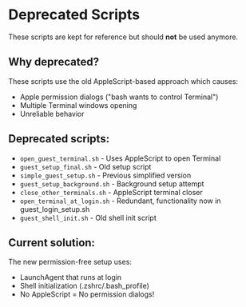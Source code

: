 # Deprecated Scripts

These scripts are kept for reference but should **not** be used anymore.

## Why deprecated?

These scripts use the old AppleScript-based approach which causes:
- Apple permission dialogs ("bash wants to control Terminal")
- Multiple Terminal windows opening
- Unreliable behavior

## Deprecated scripts:

- `open_guest_terminal.sh` - Uses AppleScript to open Terminal
- `guest_setup_final.sh` - Old setup script
- `simple_guest_setup.sh` - Previous simplified version
- `guest_setup_background.sh` - Background setup attempt
- `close_other_terminals.sh` - AppleScript terminal closer
- `open_terminal_at_login.sh` - Redundant, functionality now in guest_login_setup.sh
- `guest_shell_init.sh` - Old shell init script

## Current solution:

The new permission-free setup uses:
- LaunchAgent that runs at login
- Shell initialization (.zshrc/.bash_profile)
- No AppleScript = No permission dialogs! 
